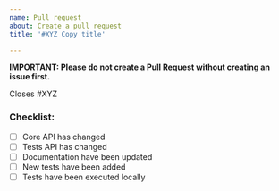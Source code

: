 ```yaml
---
name: Pull request
about: Create a pull request
title: '#XYZ Copy title'

---
```


**IMPORTANT: Please do not create a Pull Request without creating an issue first.**

Closes #XYZ

### Checklist:

* [ ] Core API has changed
* [ ] Tests API has changed
* [ ] Documentation have been updated
* [ ] New tests have been added
* [ ] Tests have been executed locally
